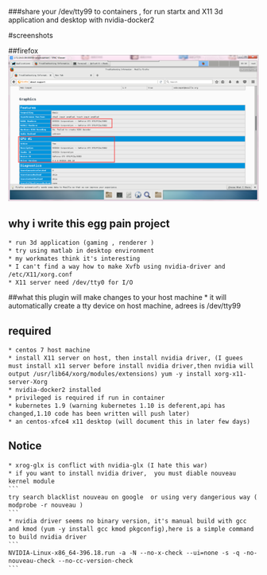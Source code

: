 ###share your /dev/tty99 to containers , for run startx and X11 3d application and desktop with nvidia-docker2

#screenshots

##firefox
<img src="screenshots/firefox.png">
## why i write this egg pain project
    * run 3d application (gaming , renderer )
    * try using matlab in desktop environment
    * my workmates think it's interesting
    * I can't find a way how to make Xvfb using nvidia-driver and /etc/X11/xorg.conf
    * X11 server need /dev/tty0 for I/O

##what this plugin will make changes to your host machine
    * it will automatically create a tty device on host machine, adrees is /dev/tty99


## required
    * centos 7 host machine
    * install X11 server on host, then install nvidia driver, (I guees must install x11 server before install nvidia driver,then nvidia will output /usr/lib64/xorg/modules/extensions) yum -y install xorg-x11-server-Xorg
    * nvidia-docker2 installed
    * privileged is required if run in container
    * kubernetes 1.9 (warning kubernetes 1.10 is deferent,api has changed,1.10 code has been written will push later)
    * an centos-xfce4 x11 desktop (will document this in later few days)

## Notice
    * xrog-glx is conflict with nvidia-glx (I hate this war)
    * if you want to install nvidia driver,  you must diable nouveau kernel module
    ```
    try search blacklist nouveau on google  or using very dangerious way (  modprobe -r nouveau )
    ```
    * nvidia driver seems no binary version, it's manual build with gcc and kmod (yum -y install gcc kmod pkgconfig),here is a simple command to build nvidia driver
    ```
    NVIDIA-Linux-x86_64-396.18.run -a -N --no-x-check --ui=none -s -q -no-nouveau-check --no-cc-version-check
    ```


